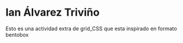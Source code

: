 # Ian Álvarez Triviño

Esto es una actividad extra de grid_CSS que esta inspirado en formato bentobox
[](https://www.codemotion.com/magazine/wp-content/uploads/2025/01/grid-spans_vertical.png)